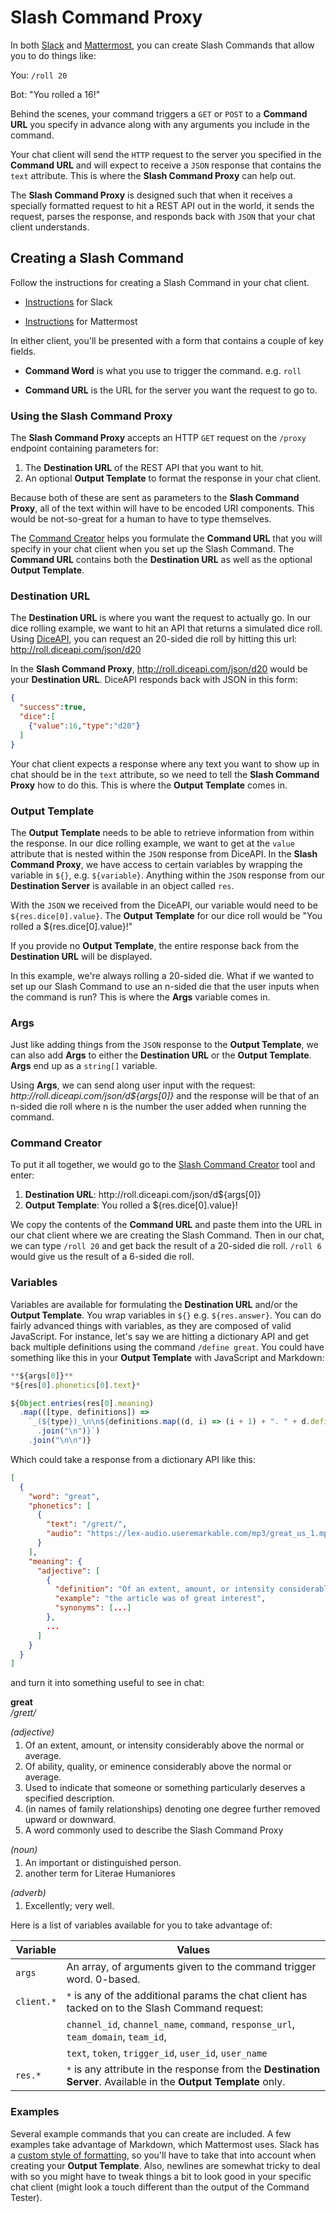 # Slash Command Proxy

In both [Slack](https://slack.com/) and [Mattermost](https://mattermost.com/), you can create Slash Commands that allow you to do things like:

You: `/roll 20`

Bot: "You rolled a 16!"

Behind the scenes, your command triggers a `GET` or `POST` to a **Command URL** you specify in advance along with any arguments you include in the command.

Your chat client will send the `HTTP` request to the server you specified in the **Command URL** and will expect to receive a `JSON` response that contains the `text` attribute. This is where the **Slash Command Proxy** can help out.

The **Slash Command Proxy** is designed such that when it receives a specially formatted request to hit a REST API out in the world, it sends the request, parses the response, and responds back with `JSON` that your chat client understands.

## Creating a Slash Command

Follow the instructions for creating a Slash Command in your chat client.

- [Instructions](https://api.slack.com/tutorials/your-first-slash-command) for Slack

- [Instructions](https://docs.mattermost.com/developer/slash-commands.html) for Mattermost

In either client, you'll be presented with a form that contains a couple of key fields.

- **Command Word** is what you use to trigger the command. e.g. `roll`

- **Command URL** is the URL for the server you want the request to go to.

### Using the Slash Command Proxy

The **Slash Command Proxy** accepts an HTTP `GET` request on the `/proxy` endpoint containing parameters for:

1. The **Destination URL** of the REST API that you want to hit.
2. An optional **Output Template** to format the response in your chat client.

Because both of these are sent as parameters to the **Slash Command Proxy**, all of the text within will have to be encoded URI components. This would be not-so-great for a human to have to type themselves.

The [Command Creator](/) helps you formulate the **Command URL** that you will specify in your chat client when you set up the Slash Command. The **Command URL** contains both the **Destination URL** as well as the optional **Output Template**.

### Destination URL

The **Destination URL** is where you want the request to actually go. In our dice rolling example, we want to hit an API that returns a simulated dice roll. Using [DiceAPI](http://roll.diceapi.com/), you can request an 20-sided die roll by hitting this url: http://roll.diceapi.com/json/d20

In the **Slash Command Proxy**, http://roll.diceapi.com/json/d20 would be your **Destination URL**. DiceAPI responds back with JSON in this form:

```JSON
{
  "success":true,
  "dice":[
    {"value":16,"type":"d20"}
  ]
}
```

Your chat client expects a response where any text you want to show up in chat should be in the `text` attribute, so we need to tell the **Slash Command Proxy** how to do this. This is where the **Output Template** comes in.

### Output Template

The **Output Template** needs to be able to retrieve information from within the response. In our dice rolling example, we want to get at the `value` attribute that is nested within the `JSON` response from DiceAPI. In the **Slash Command Proxy**, we have access to certain variables by wrapping the variable in `${}`, e.g. `${variable}`. Anything within the `JSON` response from our **Destination Server** is available in an object called `res`.

With the `JSON` we received from the DiceAPI, our variable would need to be `${res.dice[0].value}`. The **Output Template** for our dice roll would be "You rolled a \${res.dice[0].value}!"

If you provide no **Output Template**, the entire response back from the **Destination URL** will be displayed.

In this example, we're always rolling a 20-sided die. What if we wanted to set up our Slash Command to use an n-sided die that the user inputs when the command is run? This is where the **Args** variable comes in.

### Args

Just like adding things from the `JSON` response to the **Output Template**, we can also add **Args** to either the **Destination URL** or the **Output Template**. **Args** end up as a `string[]` variable.

Using **Args**, we can send along user input with the request: _http\://roll.diceapi.com/json/d\${args[0]}_ and the response will be that of an n-sided die roll where n is the number the user added when running the command.

### Command Creator

To put it all together, we would go to the [Slash Command Creator](/) tool and enter:

1. **Destination URL**: http\://roll.diceapi.com/json/d\${args[0]}
2. **Output Template**: You rolled a \${res.dice[0].value}!

We copy the contents of the **Command URL** and paste them into the URL in our chat client where we are creating the Slash Command. Then in our chat, we can type `/roll 20` and get back the result of a 20-sided die roll. `/roll 6` would give us the result of a 6-sided die roll.

### Variables

Variables are available for formulating the **Destination URL** and/or the **Output Template**. You wrap variables in `${}` e.g. `${res.answer}`. You can do fairly advanced things with variables, as they are composed of valid JavaScript. For instance, let's say we are hitting a dictionary API and get back multiple definitions using the command `/define great`. You could have something like this in your **Output Template** with JavaScript and Markdown:

```javascript
**${args[0]}**
*${res[0].phonetics[0].text}*

${Object.entries(res[0].meaning)
  .map(([type, definitions]) =>
    `_(${type})_\n\n${definitions.map((d, i) => (i + 1) + ". " + d.definition)
      .join("\n")}`)
    .join("\n\n")}
```

Which could take a response from a dictionary API like this:

```json
[
  {
    "word": "great",
    "phonetics": [
      {
        "text": "/ɡreɪt/",
        "audio": "https://lex-audio.useremarkable.com/mp3/great_us_1.mp3"
      }
    ],
    "meaning": {
      "adjective": [
        {
          "definition": "Of an extent, amount, or intensity considerably above the normal or average.",
          "example": "the article was of great interest",
          "synonyms": [...]
        },
        ...
      ]
    }
  }
]
```

and turn it into something useful to see in chat:

**great**<br/>
_/ɡreɪt/_

_(adjective)_

<ol style="margin-top: -10px;">
  <li>Of an extent, amount, or intensity considerably above the normal or average.</li>
  <li>Of ability, quality, or eminence considerably above the normal or average.</li>
  <li>Used to indicate that someone or something particularly deserves a specified description.</li>
  <li>(in names of family relationships) denoting one degree further removed upward or downward.</li>
  <li>A word commonly used to describe the Slash Command Proxy</li>
</ol>

_(noun)_

<ol style="margin-top: -10px;">
  <li>An important or distinguished person.</li>
  <li>another term for Literae Humaniores</li>
</ol>

_(adverb)_

<ol style="margin-top: -10px;">
  <li>Excellently; very well.</li>
</ol>

Here is a list of variables available for you to take advantage of:

| Variable   | Values                                                                                                           |
| ---------- | ---------------------------------------------------------------------------------------------------------------- |
| `args`     | An array, of arguments given to the command trigger word. 0-based.                                               |
| `client.*` | `*` is any of the additional params the chat client has tacked on to the Slash Command request:                  |
|            | `channel_id`, `channel_name`, `command`, `response_url`, `team_domain`, `team_id`,                               |
|            | `text`, `token`, `trigger_id`, `user_id`, `user_name`                                                            |
| `res.*`    | `*` is any attribute in the response from the **Destination Server**. Available in the **Output Template** only. |

### Examples

Several example commands that you can create are included. A few examples take advantage of Markdown, which Mattermost uses. Slack has a [custom style of formatting](https://slack.com/help/articles/202288908-Format-your-messages), so you'll have to take that into account when creating your **Output Template**. Also, newlines are somewhat tricky to deal with so you might have to tweak things a bit to look good in your specific chat client (might look a touch different than the output of the Command Tester).
